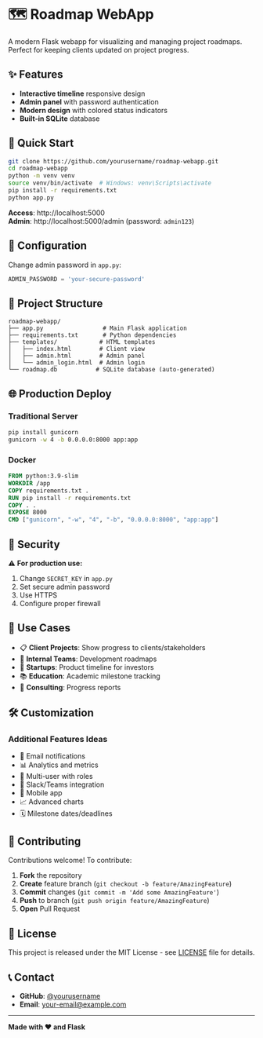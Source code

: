 # 🗺️ Roadmap WebApp

A modern Flask webapp for visualizing and managing project roadmaps. Perfect for keeping clients updated on project progress.

## ✨ Features

- **Interactive timeline** responsive design
- **Admin panel** with password authentication
- **Modern design** with colored status indicators
- **Built-in SQLite** database

## 🚀 Quick Start

```bash
git clone https://github.com/yourusername/roadmap-webapp.git
cd roadmap-webapp
python -m venv venv
source venv/bin/activate  # Windows: venv\Scripts\activate
pip install -r requirements.txt
python app.py
```

**Access**: http://localhost:5000  
**Admin**: http://localhost:5000/admin (password: `admin123`)

## 🔧 Configuration

Change admin password in `app.py`:
```python
ADMIN_PASSWORD = 'your-secure-password'
```

## 📁 Project Structure

```
roadmap-webapp/
├── app.py                 # Main Flask application
├── requirements.txt       # Python dependencies
├── templates/            # HTML templates
│   ├── index.html        # Client view
│   ├── admin.html        # Admin panel
│   └── admin_login.html  # Admin login
└── roadmap.db           # SQLite database (auto-generated)
```

## 🌐 Production Deploy

### Traditional Server
```bash
pip install gunicorn
gunicorn -w 4 -b 0.0.0.0:8000 app:app
```

### Docker
```dockerfile
FROM python:3.9-slim
WORKDIR /app
COPY requirements.txt .
RUN pip install -r requirements.txt
COPY . .
EXPOSE 8000
CMD ["gunicorn", "-w", "4", "-b", "0.0.0.0:8000", "app:app"]
```

## 🔐 Security

⚠️ **For production use:**
1. Change `SECRET_KEY` in `app.py`
2. Set secure admin password
3. Use HTTPS
4. Configure proper firewall

## 🎯 Use Cases

- 📋 **Client Projects**: Show progress to clients/stakeholders
- 🏢 **Internal Teams**: Development roadmaps
- 🚀 **Startups**: Product timeline for investors
- 📚 **Education**: Academic milestone tracking
- 🔧 **Consulting**: Progress reports

## 🛠️ Customization

### Additional Features Ideas
- 📧 Email notifications
- 📊 Analytics and metrics
- 👥 Multi-user with roles
- 🔗 Slack/Teams integration
- 📱 Mobile app
- 📈 Advanced charts
- 🗓️ Milestone dates/deadlines

## 🤝 Contributing

Contributions welcome! To contribute:

1. **Fork** the repository
2. **Create** feature branch (`git checkout -b feature/AmazingFeature`)
3. **Commit** changes (`git commit -m 'Add some AmazingFeature'`)
4. **Push** to branch (`git push origin feature/AmazingFeature`)
5. **Open** Pull Request

## 📄 License

This project is released under the MIT License - see [LICENSE](LICENSE) file for details.

## 📞 Contact

- **GitHub**: [@yourusername](https://github.com/yourusername)
- **Email**: your-email@example.com

---

**Made with ❤️ and Flask**